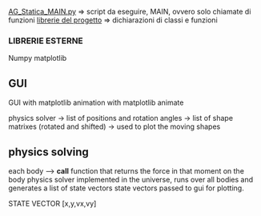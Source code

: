 [AG_Statica_MAIN.py](../src/AG_Statica_MAIN.py) =>  script da eseguire, MAIN, ovvero solo chiamate di funzioni
[librerie del progetto](../src/lib/)  => dichiarazioni di classi e funzioni 


### LIBRERIE ESTERNE

Numpy
matplotlib






## GUI

GUI with matplotlib
animation with matplotlib animate

physics solver -> list of positions and rotation angles -> list of shape matrixes (rotated and shifted) -> used to plot the moving shapes



## physics solving

each body --> __call__ function that returns the force in that moment on the body
physics solver implemented in the universe, runs over all bodies and generates a list of state vectors
state vectors passed to gui for plotting.


STATE VECTOR  [x,y,vx,vy]